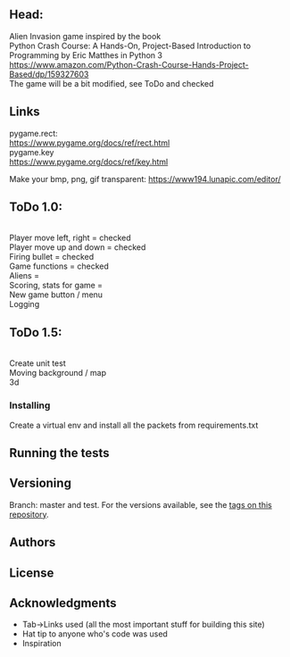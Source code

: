 ## Head:
Alien Invasion game inspired by the book
<br>
Python Crash Course: A Hands-On, Project-Based Introduction to Programming by Eric Matthes in Python 3
<br>
https://www.amazon.com/Python-Crash-Course-Hands-Project-Based/dp/159327603
<br>
The game will be a bit modified, see ToDo and checked

## Links
pygame.rect:
<br>
https://www.pygame.org/docs/ref/rect.html
<br>
pygame.key
<br>
https://www.pygame.org/docs/ref/key.html

Make your bmp, png, gif transparent:
https://www194.lunapic.com/editor/


## ToDo 1.0:
<br>
Player move left, right = checked
<br>
Player move up and down = checked
<br>
Firing bullet = checked
<br>
Game functions = checked
<br>
Aliens = 
<br>
Scoring, stats for game = 
<br>
New game button / menu
<br>
Logging

## ToDo 1.5:
<br>
Create unit test
<br>
Moving background / map
<br>3d

### Installing

Create a virtual env and install all the packets from requirements.txt

## Running the tests


## Versioning
Branch: master and test.
For the versions available, see the [tags on this repository](https://github.com/spawnmarvel/AlienInvasionGame). 

## Authors


## License


## Acknowledgments

* Tab->Links used (all the most important stuff for building this site)
* Hat tip to anyone who's code was used
* Inspiration









